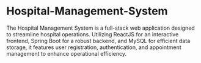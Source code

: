 # Hospital-Management-System
The Hospital Management System is a full-stack web application designed to streamline hospital operations. Utilizing ReactJS for an interactive frontend, Spring Boot for a robust backend, and MySQL for efficient data storage, it features user registration, authentication, and appointment management to enhance operational efficiency.
